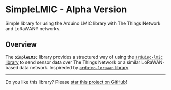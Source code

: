 # SimpleLMIC - Alpha Version

Simple library for using the Arduino LMIC library with The Things Network and LoRaWAN&reg; networks.

## Overview

The **`SimpleLMIC`** library provides a structured way of using the [`arduino-lmic` library][0] to send sensor data over The Things Network or a similar LoRaWAN-based data network. Inspireded by [`arduino-lorawan` library][1]

---

Do you like this library? Please [star this project on GitHub](https://github.com/ricaun/SimpleLMIC/stargazers)!

[0]: https://github.com/mcci-catena/arduino-lmic
[1]: https://github.com/mcci-catena/arduino-lorawan